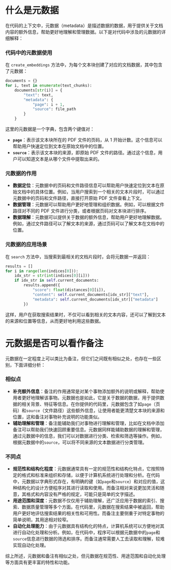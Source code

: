 # 什么是元数据

在代码的上下文中，元数据（metadata）是描述数据的数据，用于提供关于文档内容的额外信息，帮助更好地理解和管理数据。以下是对代码中涉及的元数据的详细解释：

### 代码中的元数据使用
在 `create_embeddings` 方法中，为每个文本块创建了对应的文档数据，其中包含了元数据：
```python
documents = {}
for i, text in enumerate(text_chunks):
    documents[str(i)] = {
        "text": text,
        "metadata": {
            "page": i + 1,
            "source": file_path
        }
    }
```
这里的元数据是一个字典，包含两个键值对：
- **`page`**：表示该文本块所在的 PDF 文件的页码，从 1 开始计数。这个信息可以帮助用户快速定位到文本在原始文档中的位置。
- **`source`**：表示该文本块的来源，即原始 PDF 文件的路径。通过这个信息，用户可以知道文本是从哪个文件中提取出来的。

### 元数据的作用
- **数据定位**：元数据中的页码和文件路径信息可以帮助用户快速定位到文本在原始文档中的具体位置。例如，当用户搜索到一个相关的文本片段时，可以通过元数据中的页码和文件路径，直接打开原始 PDF 文件查看上下文。
- **数据管理**：元数据可以帮助用户更好地管理和组织数据。例如，可以根据文件路径对不同的 PDF 文件进行分类，或者根据页码对文本块进行排序。
- **数据理解**：元数据可以提供关于数据的额外信息，帮助用户更好地理解数据。例如，通过文件路径可以了解文本的来源，通过页码可以了解文本在文档中的位置。

### 元数据的应用场景
在 `search` 方法中，当搜索到最相关的文档片段时，会将元数据一并返回：
```python
results = []
for i in range(len(indices[0])):
    idx_str = str(int(indices[0][i]))
    if idx_str in self.current_documents:
        results.append({
            "score": float(distances[0][i]),
            "content": self.current_documents[idx_str]["text"],
            "metadata": self.current_documents[idx_str]["metadata"]
        })
```
这样，用户在获取搜索结果时，不仅可以看到相关的文本内容，还可以了解到文本的来源和位置等信息，从而更好地利用这些数据。



# 元数据是否可以看作备注

元数据在一定程度上可以类比为备注，但它们之间既有相似之处，也存在一些区别，下面详细分析：

### 相似点
- **补充额外信息**：备注的作用通常是对某个事物添加额外的说明或解释，帮助使用者更好地理解该事物。元数据也是如此，它是关于数据的数据，用于提供数据的相关背景、特征等信息。在你提供的代码里，元数据包含了如`page`（页码）和`source`（文件路径）这些额外信息，让使用者能更清楚文本块的来源和位置，这和备注对事物补充说明的功能类似。
- **辅助理解和管理**：备注能辅助我们对事物进行理解和管理，比如在文档中添加备注可以帮助我们快速回顾重要信息。元数据同样能辅助数据的理解和管理，通过元数据中的信息，我们可以对数据进行分类、检索和筛选等操作。例如，根据元数据中的`source`，可以将不同来源的文本数据进行分类管理。

### 不同点
- **规范性和结构化程度**：元数据通常具有一定的规范性和结构化特点，它按照特定的格式和标准来组织和存储，以便于计算机系统进行处理和分析。在代码中，元数据以字典形式存在，有明确的键（如`page`和`source`）和对应的值，这种结构化的设计方便程序对其进行读取和使用。而备注相对来说更加灵活和随意，其格式和内容没有严格的规定，可能只是简单的文字描述。
- **用途范围和深度**：元数据不仅仅用于辅助理解，还广泛应用于数据的索引、搜索、数据质量管理等多个方面。在代码里，元数据在搜索结果中被返回，帮助用户更好地评估搜索结果的相关性和可用性。而备注主要侧重于对特定事物的简单说明，其用途相对较窄。
- **自动化处理能力**：由于元数据具有结构化的特点，计算机系统可以方便地对其进行自动化处理和分析。例如，在代码中，程序可以根据元数据中的`page`和`source`信息进行数据的筛选和排序。而备注通常需要人工去读取和理解，较难实现自动化处理。

综上所述，元数据和备注有相似之处，但元数据在规范性、用途范围和自动化处理等方面具有更丰富的特性和功能。 
